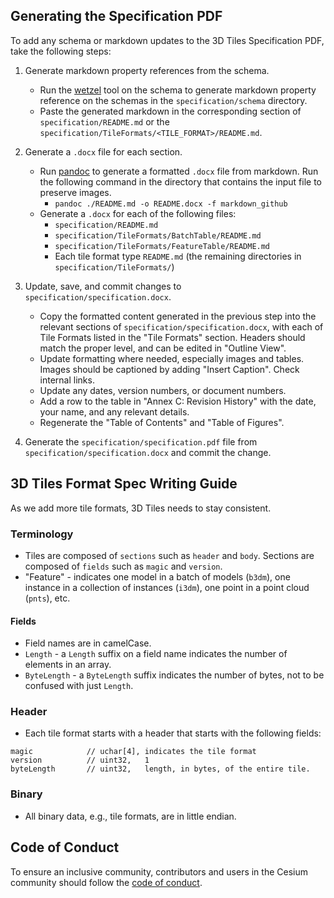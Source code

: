 ## Generating the Specification PDF

To add any schema or markdown updates to the 3D Tiles Specification PDF, take the following steps:

1. Generate markdown property references from the schema.
    * Run the [wetzel](https://github.com/AnalyticalGraphicsInc/wetzel) tool on the schema to generate markdown property reference on the schemas in the `specification/schema` directory.
    * Paste the generated markdown in the corresponding section of `specification/README.md` or the `specification/TileFormats/<TILE_FORMAT>/README.md`.

1. Generate a `.docx` file for each section.
    * Run [pandoc](https://pandoc.org/demos.html) to generate a formatted `.docx` file from markdown. Run the following command in the directory that contains the input file to preserve images.
        * `pandoc ./README.md -o README.docx -f markdown_github`
    * Generate a `.docx` for each of the following files:
        * `specification/README.md`
        * `specification/TileFormats/BatchTable/README.md`
        * `specification/TileFormats/FeatureTable/README.md`
        * Each tile format type `README.md` (the remaining directories in `specification/TileFormats/`)

1. Update, save, and commit changes to `specification/specification.docx`.
    * Copy the formatted content generated in the previous step into the relevant sections of `specification/specification.docx`, with each of Tile Formats listed in the "Tile Formats" section. Headers should match the proper level, and can be edited in "Outline View".
    * Update formatting where needed, especially images and tables. Images should be captioned by adding "Insert Caption".  Check internal links.
    * Update any dates, version numbers, or document numbers.
    * Add a row to the table in "Annex C: Revision History" with the date, your name, and any relevant details.
    * Regenerate the "Table of Contents" and "Table of Figures".

1. Generate the `specification/specification.pdf` file from `specification/specification.docx` and commit the change.

## 3D Tiles Format Spec Writing Guide

As we add more tile formats, 3D Tiles needs to stay consistent.

### Terminology

* Tiles are composed of `sections` such as `header` and `body`.  Sections are composed of `fields` such as `magic` and `version`.
* "Feature" - indicates one model in a batch of models (`b3dm`), one instance in a collection of instances (`i3dm`), one point in a point cloud (`pnts`), etc.

#### Fields

* Field names are in camelCase.
* `Length` - a `Length` suffix on a field name indicates the number of elements in an array.
* `ByteLength` - a `ByteLength` suffix indicates the number of bytes, not to be confused with just `Length`.

### Header

* Each tile format starts with a header that starts with the following fields:
```
magic            // uchar[4], indicates the tile format
version          // uint32,   1
byteLength       // uint32,   length, in bytes, of the entire tile.
```

### Binary

* All binary data, e.g., tile formats, are in little endian.

## Code of Conduct

To ensure an inclusive community, contributors and users in the Cesium community should follow the [code of conduct](./CODE_OF_CONDUCT.md).
